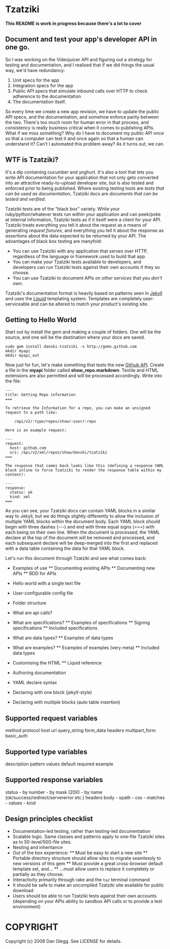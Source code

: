 Tzatziki
========

**This README is work in progress because there's a lot to cover**

Document and test your app's developer API in one go.
-----------------------------------------------------

So I was working on the Videojuicer API and figuring out a strategy for testing and documentation, and I realised that if we did things the usual way, we'd have redundancy:

1. Unit specs for the app
2. Integration specs for the app
3. Public API specs that simulate inbound calls over HTTP to check adherence to the documentation
4. The documentation itself.

So every time we create a new app revision, we have to update the public API specs, and the documentation, and somehow enforce parity between the two. There's too much room for human error in that process, and consistency is really business critical when it comes to publishing APIs. What if we miss something? Why do I have to document my public API once so that a computer can test it and once again so that a human can understand it? Can't I automated this problem away? As it turns out, we can.

WTF is Tzatziki?
----------------
It's a dip containing cucumber and yoghurt. It's also a tool that lets you write API documentation for your application that not only gets converted into an attractive ready-to-upload developer site, but is also tested and enforced prior to being published. Where existing testing tools are *tests that can be used as documentation*, Tzatziki docs are *documents that can be tested and verified*.

Tzatziki tests are of the "black box" variety. While your ruby/python/whatever tests run within your application and can peek/poke at internal information, Tzatziki tests as if it itself were a client for your API. Tzatziki treats everything you tell it about the request as a means of generating *request fixtures*, and everything you tell it about the response as *assertions* about the data expected to be returned by your API. The advantages of black box testing are manyfold:

* You can use Tzatziki with any application that serves over HTTP, regardless of the language or framework used to build that app.
* You can make your Tzatziki tests available to developers, and developers can run Tzatziki tests against their own accounts if they so choose.
* You can use Tzatziki to document APIs on *other services that you don't own*.

Tzatziki's documentation format is heavily based on patterns seen in [Jekyll](http://github.com/mojombo/jekyll) and uses the [Liquid](http://github.com/tobi/liquid) templating system. Templates are completely user-serviceable and can be altered to match your product's existing site.

Getting to Hello World
----------------------

Start out by install the gem and making a couple of folders. One will be the source, and one will be the destination where your docs are saved.

	sudo gem install danski-tzatziki -s http://gems.github.com
	mkdir myapi
	mkdir myapi_out

Now just for fun, let's make something that tests the new [Github API](http://develop.github.com). Create a file in the **myapi** folder called **show_repo.markdown**. Textile and HTML extensions are also permitted and will be processed accordingly. Write into the file:

	---
	title: Getting Repo information
	===
	
	To retrieve the Information for a repo, you can make an unsigned request to a path like:
	
		/api/v2/:type/repos/show/:user/:repo
		
	Here is an example request:
	
	---
	request:
	  host: github.com
	  uri: /api/v2/xml/repos/show/danski/tzatziki
	===
	
	The response that comes back looks like this (defining a response YAML block inline to force Tzatziki to render the response table within my content):
	
	---
	response:
	  status: ok
	  kind: xml
	===

As you can see, your Tzatziki docs can contain YAML blocks in a similar way to Jekyll, but we do things slightly differently to allow the inclusion of multiple YAML blocks within the document body. Each YAML block should begin with three dashes (---) and end with three equal signs (===) with each being on their own line. When the document is processed, the YAML declare at the top of the document will be removed and processed, and each subsequent declare will be deep-merged into the first and replaced with a data table containing the data for that YAML block.

Let's run this document through Tzatziki and see what comes back:

	

* Examples of use
** Documenting existing APIs
** Documenting new APIs
** BDD for APIs

* Hello world with a single text file

* User-configurable config file
* Folder structure

* What are api calls?
* What are specifications?
** Examples of specifications
** Signing specifications
** Included specifications
* What are data types?
** Examples of data types
* What are examples?
** Examples of examples (very meta)
** Included data types
* Customising the HTML
** Liquid reference

* Authoring documentation
* YAML declare syntax
* Declaring with one block (jekyll-style)
* Declaring with multiple blocks (auto table insertion)

Supported request variables
---------------------------
method
protocol
host
uri
query_string
form_data
headers
multipart_form
basic_auth

Supported type variables
------------------------
description
pattern
values
default
required
example


Supported response variables
---------------------------
status
	- by number
	- by mask (20X)
	- by name (ok/success/redirect/servererror etc.)
headers
body
	- xpath
	- css
	- matches
	- values
	- kind

Design principles checklist
---------------------------

* Documentation-led testing, rather than testing-led documentation
* Scalable logic. Same classes and patterns apply to one-file Tzatziki sites as to 50-level/500-file sites.
* Nesting and inheritance
* Out of the box experience:
** Must be easy to start a new site
** Portable directory structure should allow sites to migrate seamlessly to new versions of this gem
** Must provide a great cross-browser default template set, and...
** ...must allow users to replace it completely or partially as they choose.
* Interactivity primarily through rake and the `taz` terminal command
* It should be safe to make an uncompiled Tzatziki site available for public download
* Users should be able to run Tzatziki tests against their own accounts (depending on your APIs ability to sandbox API calls or to provide a test environment)

COPYRIGHT
=========

Copyright (c) 2008 Dan Glegg. See LICENSE for details.